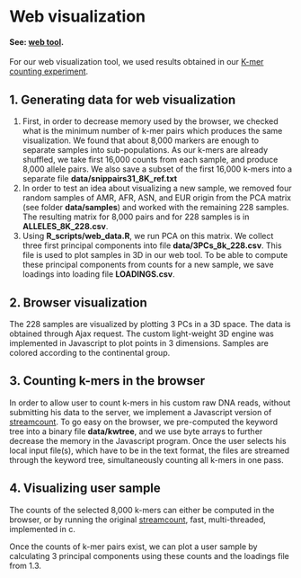 <h1>Web visualization</h1>
<h4>See: <a href="http://projects.oicr.on.ca/visualizing-human-populations/">web tool</a>.</h4>

For our web visualization tool, 
we used results obtained in our <a href="KMER_COUNTING_EXPERIMENT.html">K-mer counting experiment</a>.
<h2>1. Generating data for web visualization</h2>
<ol>
<li>First, in order to decrease memory used by the browser, 
we checked what is the minimum number of k-mer pairs which produces the same visualization.
We found that about 8,000 markers are enough to separate samples into sub-populations.
As our k-mers are already shuffled, we take first 16,000 counts from each sample, and produce 8,000 allele pairs.
We also save a subset of the first 16,000 k-mers into a separate file <strong>data/snippairs31_8K_ref.txt</strong>  
</li>
<li>
In order to test an idea about visualizing a new sample, we removed four random samples 
of AMR, AFR, ASN, and EUR origin from the PCA matrix 
(see folder <strong>data/samples</strong>) and worked with the remaining 228 samples.
The resulting matrix for 8,000 pairs and for 228 samples is in <strong>ALLELES_8K_228.csv</strong>.
</li>
<li>Using <strong>R_scripts/web_data.R</strong>, we run PCA on this matrix. 
We collect three first principal components into file <strong>data/3PCs_8k_228.csv</strong>. 
This file is used to plot samples in 3D in our web tool.
To be able to compute these principal components from counts for a new sample, 
we save loadings into loading file <strong>LOADINGS.csv</strong>.
</li>
</ol>

<h2>2. Browser visualization </h2>
The 228 samples are visualized by plotting 3 PCs in a 3D space. The data is obtained through Ajax request.
The custom light-weight 3D engine was implemented in Javascript to plot points in 3 dimensions. 
Samples are colored according to the continental group.

<h2>3. Counting k-mers in the browser</h2>
In order to allow user to count k-mers in his custom raw DNA reads, 
without submitting his data to the server, we implement a Javascript 
version of <a href="https://github.com/mgbarsky/streamcount">streamcount</a>.
To go easy on the browser, we pre-computed the keyword tree into a binary file <strong>data/kwtree</strong>,
and we use byte arrays to further decrease the memory in the Javascript program.
Once the user selects his local input file(s), which have to be in the text format, 
the files are streamed through the keyword tree, simultaneously counting all k-mers in one pass.

<h2>4. Visualizing user sample</h2>
The counts of the selected 8,000 k-mers can either be computed in the browser, 
or by running the original <a href="https://github.com/mgbarsky/streamcount">streamcount</a>, 
fast, multi-threaded, implemented in c.

Once the counts of k-mer pairs exist, we can plot a user sample by calculating 3 principal components
using these counts and the loadings file from 1.3.
  